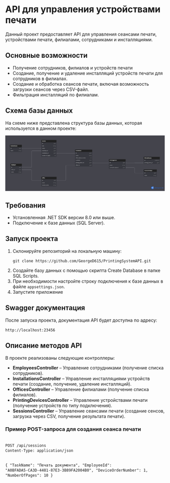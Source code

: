 <h1>API для управления устройствами печати</h1>

<p>Данный проект предоставляет API для управления сеансами печати, устройствами печати, филиалами, сотрудниками и инсталляциями.</p>

<h2>Основные возможности</h2>
<ul>
    <li>Получение сотрудников, филиалов и устройств печати</li>
    <li>Создание, получение и удаление инсталляций устройств печати для сотрудников в филиалах.</li>
    <li>Создание и обработка сеансов печати, включая возможность загрузки сеансов через CSV-файл.</li>
    <li>Фильтрация инсталляций по филиалам.</li>
</ul>

<h2>Схема базы данных</h2>
<p>На схеме ниже представлена структура базы данных, которая используется в данном проекте:</p>

<img src="https://github.com/GeorgeD615/PrintingSystemAPI/blob/master/PrintingSystemDatabase.png?raw=true" alt="Схема базы данных" width="1200">

<h2>Требования</h2>
<ul>
    <li>Установленная .NET SDK версии 8.0 или выше.</li>
    <li>Подключение к базе данных (SQL Server).</li>
</ul>

<h2>Запуск проекта</h2>
<ol>
    <li>Склонируйте репозиторий на локальную машину:
        <pre><code>git clone https://github.com/GeorgeD615/PrintingSystemAPI.git</code></pre>
    </li>
    <li>Создайте базу данных с помощью скрипта Create Database в папке SQL Scripts.</li>
    <li>При необходимости настройте строку подключения к базе данных в файле <code>appsettings.json</code>.</li>
    <li>Запустите приложение</li>
</ol>

<h2>Swagger документация</h2>
<p>После запуска проекта, документация API будет доступна по адресу:</p>
<pre><code>http://localhost:23456</code></pre>

<h2>Описание методов API</h2>
<p>В проекте реализованы следующие контроллеры:</p>

<ul>
    <li><strong>EmployeesController</strong> – Управление сотрудниками (получение списка сотрудников).</li>
    <li><strong>InstallationsController</strong> – Управление инсталляциями устройств печати (создание, получение, удаление инсталляций).</li>
    <li><strong>OfficesController</strong> – Управление филиалами (получение списка филиалов).</li>
    <li><strong>PrintingDevicesController</strong> – Управление устройствами печати (получение устройств по типу подключения).</li>
    <li><strong>SessionsController</strong> – Управление сеансами печати (создание сенсов, загрузка через CSV, получение результата печати).</li>
</ul>

<h3>Пример POST-запроса для создания сеанса печати</h3>
<pre><code>
POST /api/sessions
Content-Type: application/json

{
    "TaskName": "Печать документа",
    "EmployeeId": "A0BFADA5-CA3D-4481-87E3-3B89FA2004B0",
    "DeviceOrderNumber": 1,
    "NumberOfPages": 10
}
</code></pre>
